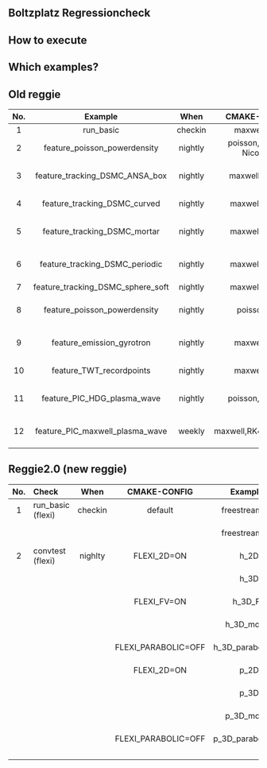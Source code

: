 ## Boltzplatz Regressioncheck 

## How to execute

## Which examples?

## Old reggie

| **No.** |            **Example**            | **When** |     **CMAKE-CONFIG**    |      **Feature**               |         **Execution**                       |           **Comparing**          |
|:-------:|:---------------------------------:|:--------:|:-----------------------:|:------------------------------:|:-------------------------------------------:|:--------------------------------:|
|    1    |             run_basic             |  checkin |       maxwell,RK4       |      DG-Operator               |        nProcs=1,2,5,8                       |              L2,Linf             |
|    2    |    feature_poisson_powerdensity   |  nightly | poisson, Crank-Nicolson | Implicit, CalcTimeAvg          |  DoRefMapping=T/F, nProcs=2                 |       Final TimeAvg, h5diff      |
|    3    |   feature_tracking_DSMC_ANSA_box  |  nightly |      maxwell, DSMC      |        Tracking                | DoRefMapping=T,F, nProcs=1,2                | PartInt, PartPos in Bounding Box |
|    4    |    feature_tracking_DSMC_curved   |  nightly |       maxwell,DSMC      |        Tracking                |  DoRefMapping=T, nProcs=1,2                 |              PartInt             |
|    5    |    feature_tracking_DSMC_mortar   |  nightly |       maxwell,DSMC      |  Tracking with Mortar          | DoRefMapping=T,F, nProcs=1,2                | PartInt, PartPos in Bounding Box |
|    6    |   feature_tracking_DSMC_periodic  |  nightly |       maxwell,DSMC      |        Tracking                | DoRefMapping=T,F, nProcs=1,2                | PartInt, PartPos in Bounding Box |
|    7    | feature_tracking_DSMC_sphere_soft |  nightly |       maxwell,DSMC      |        Tracking                |                                             |                                  |
|    8    | feature_poisson_powerdensity      |  nightly |       poisson,CN        |      CalcTimeAvg               | DoRefMapping=1,2, nProcs=2, CN implicit     |  TimeAvg                         |
|    9    |   feature_emission_gyrotron       |  nightly |       maxwell,RK4       | Part-Inflow,TimeDep            | N=1,3,6,9,10, nProcs=1,2,10,25, gyro-circle |  LineIntegration of nPartIn      |
|   10    |      feature_TWT_recordpoints     |  nightly |       maxwell,RK4       | RPs, ExactFlux                 | nProcs=1,4, RPs, interior TE-Inflow         |  RP_State, RP_Daata              |
|   11    |    feature_PIC_HDG_plasma_wave    |  nightly |       poisson,RK4,CN    | Poisson-PIC,Shape-Function-1D  | nProcs=2, Imex for CN                       |  W_el LineIntegration over 2Per  |
|   12    |  feature_PIC_maxwell_plasma_wave  |  weekly  | maxwell,RK4,ImplicitO4  | Maxwell-PIC,SF1D, FastPeriodic | nProcs=2, IMEX for ImplicitO4               |  W_el LineIntegration over 2Per  |

## Reggie2.0 (new reggie)

| **No.** |            **Check**              | **When** |     **CMAKE-CONFIG**    |      **Examples**              |      **Feature**               |         **Execution**                       |           **Comparing**          |
|:-------:|:----------------------------------|:--------:|:-----------------------:|:------------------------------:|:------------------------------:|:-------------------------------------------:|:--------------------------------:|
|    1    | run_basic (flexi)                 | checkin  | default                 | freestream_2D                  |  DG-Operator                   |  MPI=1,2                                    | L2                               |
|         |                                   |          |                         | freestream_3D                  |  DG-Operator                   |  MPI=1,2                                    | L2                               |
|    2    | convtest (flexi)                  | nighlty  | FLEXI_2D=ON             | h_2D                           |  h-convergece                  |  single                                     | L2                               |
|         |                                   |          |                         | h_3D                           |  h-convergece                  |  single                                     | L2                               |
|         |                                   |          | FLEXI_FV=ON             | h_3D_FV                        |  h-convergece                  |  single                                     | L2                               |
|         |                                   |          |                         | h_3D_mortar                    |  h-convergece                  |  single                                     | L2                               |
|         |                                   |          | FLEXI_PARABOLIC=OFF     | h_3D_parabolic_off             |  h-convergece                  |  single                                     | L2                               |
|         |                                   |          | FLEXI_2D=ON             | p_2D                           |  p-convergece                  |  single                                     | L2                               |
|         |                                   |          |                         | p_3D                           |  p-convergece                  |  single                                     | L2                               |
|         |                                   |          |                         | p_3D_mortar                    |  p-convergece                  |  single                                     | L2                               |
|         |                                   |          | FLEXI_PARABOLIC=OFF     | p_3D_parabolic_off             |  p-convergece                  |  single                                     | L2                               |
|         |                                   |          |                         |                                |                                |                                             |                                  |
|         |                                   |          |                         |                                |                                |                                             |                                  |
|         |                                   |          |                         |                                |                                |                                             |                                  |
